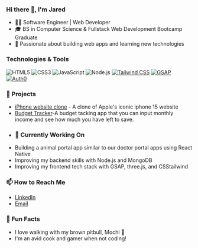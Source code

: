 ### Hi there 👋, I'm Jared
- 🧑‍💻 Software Engineer | Web Developer
- 🎓 BS in Computer Science & Fullstack Web Development Bootcamp Graduate
- 🚀 Passionate about building web apps and learning new technologies
### Technologies & Tools
![HTML5](https://img.shields.io/badge/-HTML5-E34F26?style=flat&logo=html5&logoColor=white)
![CSS3](https://img.shields.io/badge/-CSS3-1572B6?style=flat&logo=css3&logoColor=white)
![JavaScript](https://img.shields.io/badge/-JavaScript-F7DF1E?style=flat&logo=javascript&logoColor=black)
![Node.js](https://img.shields.io/badge/-Node.js-339933?style=flat&logo=node.js&logoColor=white)
[![Tailwind CSS](https://img.shields.io/badge/-Tailwind%20CSS-06B6D4?style=flat&logo=tailwindcss&logoColor=white)](https://tailwindcss.com/)
[![GSAP](https://img.shields.io/badge/-GSAP-88CE02?style=flat&logo=greensock&logoColor=white)](https://greensock.com/gsap/)
[![Auth0](https://img.shields.io/badge/-Auth0-EB5424?style=flat&logo=auth0&logoColor=white)](https://auth0.com/)

### 🚀 Projects
- [iPhone website clone](https://iphone.0jsnipes.com/) - A clone of Apple's iconic iphone 15 website 
- [Budget Tracker](https://budget-tracker.0jsnipes.com/)-A budget tacking app that you can input monthly income and see how much you have left to save.
- ### 🔧 Currently Working On
- Building a animal portal app similar to our doctor portal apps using React Native
- Improving my backend skills with Node.js and MongoDB
- Improving my frontend tech stack with GSAP, three.js, and CSStailwind
### 📫 How to Reach Me
- [LinkedIn](https://www.linkedin.com/in/0jsnipes/)
- [Email](jared.c.snipes@gmail.com)
### 🌟 Fun Facts
- I love walking with my brown pitbull, Mochi 🐾
- I'm an avid cook and gamer when not coding!




<!--
**0Jsnipes/0Jsnipes** is a ✨ _special_ ✨ repository because its `README.md` (this file) appears on your GitHub profile.

Here are some ideas to get you started:

- 🔭 I’m currently working on ...
- 🌱 I’m currently learning ...
- 👯 I’m looking to collaborate on ...
- 🤔 I’m looking for help with ...
- 💬 Ask me about ...
- 📫 How to reach me: ...
- 😄 Pronouns: ...
- ⚡ Fun fact: ...
-->

